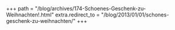 +++
path = "/blog/archives/174-Schoenes-Geschenk-zu-Weihnachten!.html"
extra.redirect_to = "/blog/2013/01/01/schones-geschenk-zu-weihnachten/"
+++
